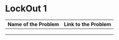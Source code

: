 # LockOut 1

| Name of the Problem | Link to the Problem |
|---------------------|---------------------|
|                     |                     |
|                     |                     |
|                     |                     |
